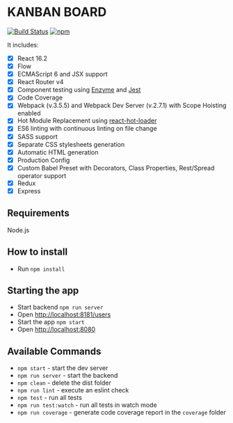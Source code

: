 # KANBAN BOARD

[![Build Status](https://travis-ci.org/lnolazco/react-boilerplate.svg?branch=master)](https://travis-ci.org/lnolazco/react-boilerplate)
[![npm](https://img.shields.io/npm/v/npm.svg)](https://travis-ci.org/lnolazco/react-boilerplate)

It includes: 

- [x] React 16.2
- [x] Flow
- [x] ECMAScript 6 and JSX support
- [x] React Router v4
- [x] Component testing using [Enzyme](https://github.com/airbnb/enzyme) and [Jest](https://facebook.github.io/jest)
- [x] Code Coverage
- [x] Webpack (v.3.5.5) and Webpack Dev Server (v.2.7.1) with Scope Hoisting enabled
- [x] Hot Module Replacement using [react-hot-loader](https://github.com/gaearon/react-hot-loader)
- [x] ES6 linting with continuous linting on file change
- [x] SASS support
- [x] Separate CSS stylesheets generation
- [x] Automatic HTML generation
- [x] Production Config
- [x] Custom Babel Preset with Decorators, Class Properties, Rest/Spread operator support
- [x] Redux
- [x] Express

## Requirements
Node.js

## How to install
- Run `npm install`

## Starting the app
- Start backend `npm run server`
- Open [http://localhost:8181/users](http://localhost:8181)
- Start the app `npm start`
- Open [http://localhost:8080](http://localhost:8080)

## Available Commands

- `npm start` - start the dev server
- `npm run server` - start the backend
- `npm clean` - delete the dist folder
- `npm run lint` - execute an eslint check
- `npm test` - run all tests
- `npm run test:watch` - run all tests in watch mode
- `npm run coverage` - generate code coverage report in the `coverage` folder
